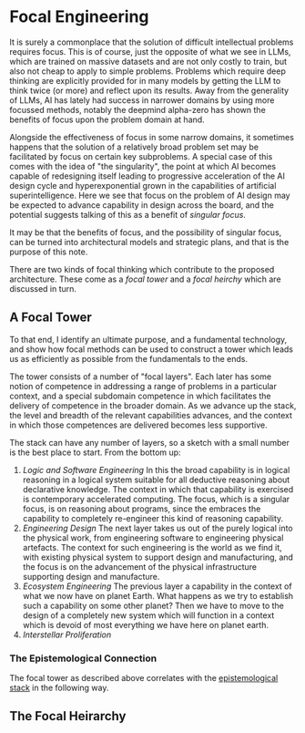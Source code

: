 # Focal Engineering

It is surely a commonplace that the solution of difficult intellectual problems requires focus.
This is of course, just the opposite of what we see in LLMs, which are trained on massive datasets and are not only costly to train, but also not cheap to apply to simple problems.
Problems which require deep thinking are explicitly provided for in many models by getting the LLM to think twice (or more) and reflect upon its results.
Away from the generality of LLMs, AI has lately had success in narrower domains by using more focussed methods, notably the deepmind alpha-zero has shown the benefits of focus upon the problem domain at hand.

Alongside the effectiveness of focus in some narrow domains, it sometimes happens that the solution of a relatively broad problem set may be facilitated by focus on certain key subproblems.
A special case of this comes with the idea of "the singularity", the point at which AI becomes capable of redesigning itself leading to progressive acceleration of the AI design cycle and hyperexponential grown in the capabilities of artificial superintelligence.
Here we see that focus on the problem of AI design may be expected to advance capability in design across the board, and the potential suggests talking of this as a benefit of _singular focus_.

It may be that the benefits of focus, and the possibility of singular focus, can be turned into architectural models and strategic plans, and that is the purpose of this note.

There are two kinds of focal thinking which contribute to the proposed architecture.
These come as a _focal tower_ and a _focal heirchy_ which are discussed in turn.

## A Focal Tower

To that end, I identify an ultimate purpose, and a fundamental technology, and show how focal methods can be used to construct a tower which leads us as efficiently as possible from the fundamentals to the ends.

The tower consists of a number of "focal layers".
Each later has some notion of competence in addressing a range of problems in a particular context, and a special subdomain competence in which facilitates the delivery of competence in the broader domain.
As we advance up the stack, the level and breadth of the relevant capabilities advances, and the context in which those competences are delivered becomes less supportive.

The stack can have any number of layers, so a sketch with a small number is the best place to start.
From the bottom up:
1. _Logic and Software Engineering_
  In this the broad capability is in logical reasoning in a logical system suitable for all deductive reasoning about declarative knowledge.
  The context in which that capability is exercised is contemporary accelerated computing.
  The focus, which is a singular focus, is on reasoning about programs, since the embraces the capability to completely re-engineer this kind of reasoning capability.
2. _Engineering Design_
  The next layer takes us out of the purely logical into the physical work, from engineering software to engineering physical artefacts.
  The context for such engineering is the world as we find it, with existing physical system to support design and manufacturing, and the focus is on the advancement of the physical infrastructure supporting design and manufacture.
3. _Ecosystem Engineering_
  The previous layer a capability in the context of what we now have on planet Earth.
  What happens as we try to establish such a capability on some other planet?
  Then we have to move to the design of a completely new system which will function in a context which is devoid of most everything we have here on planet earth.
4. _Interstellar Proliferation_

### The Epistemological Connection

The focal tower as described above correlates with the [epistemological stack](EpistemologicalStack.md) in the following way.

## The Focal Heirarchy
